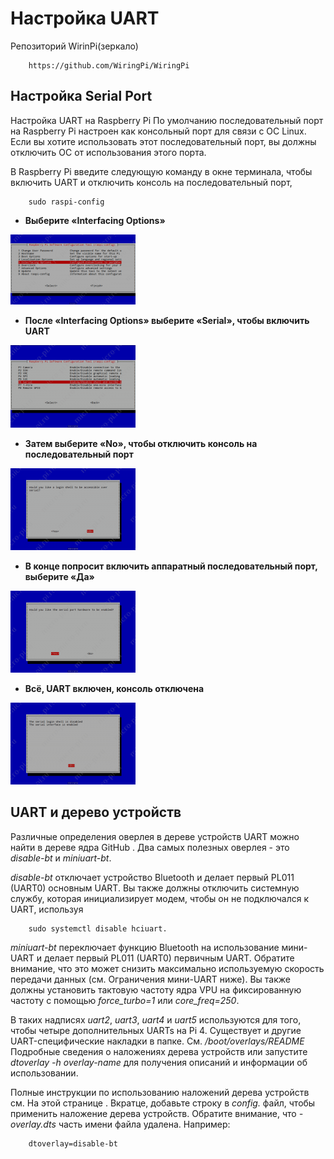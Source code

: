 # Настройка UART

Репозиторий WirinPi(зеркало)
	
		https://github.com/WiringPi/WiringPi

## 	Настройка Serial Port

Настройка UART на Raspberry Pi
По умолчанию последовательный порт на Raspberry Pi настроен как консольный порт для связи с ОС Linux. Если вы хотите использовать этот последовательный порт, вы должны отключить ОС от использования этого порта.

В Raspberry Pi введите следующую команду в окне терминала, чтобы включить UART и отключить консоль на последовательный порт,
		
		sudo raspi-config
		
* <b>Выберите «Interfacing Options»</b>

![Screenshot](image/InterfacingOptions.png)

* <b>После «Interfacing Options» выберите «Serial», чтобы включить UART</b>

![Screenshot](image/Serial.png)

* <b>Затем выберите «No», чтобы отключить консоль на последовательный порт</b>

![Screenshot](image/No.png)

* <b>В конце попросит включить аппаратный последовательный порт, выберите «Да»</b>

![Screenshot](image/HardwareSerialPort.png)

* <b>Всё, UART включен, консоль отключена</b>

![Screenshot](image/UARTon.png)

## UART и дерево устройств

Различные определения оверлея в дереве устройств UART можно найти в дереве ядра GitHub . Два самых полезных оверлея - это <em>disable-bt</em> и <em>miniuart-bt</em>.

<em>disable-bt</em> отключает устройство Bluetooth и делает первый PL011 (UART0) основным UART. Вы также должны отключить системную службу, которая инициализирует модем, чтобы он не подключался к UART, используя 

		sudo systemctl disable hciuart.

<em>miniuart-bt</em> переключает функцию Bluetooth на использование мини-UART и делает первый PL011 (UART0) первичным UART. Обратите внимание, что это может снизить максимально используемую скорость передачи данных (см. Ограничения мини-UART ниже). Вы также должны установить тактовую частоту ядра VPU на фиксированную частоту с помощью <em>force_turbo=1</em> или <em>core_freq=250</em>.

В таких надписях <em>uart2</em>, <em>uart3</em>, <em>uart4</em> и <em>uart5</em> используются для того, чтобы четыре дополнительных UARTs на Pi 4. Существует и другие UART-специфические накладки в папке. См. <em>/boot/overlays/README</em> Подробные сведения о наложениях дерева устройств или запустите <em>dtoverlay -h overlay-name</em> для получения описаний и информации об использовании.

Полные инструкции по использованию наложений дерева устройств см. На этой странице . Вкратце, добавьте строку в <em>config.</em> файл, чтобы применить наложение дерева устройств. Обратите внимание, что <em>-overlay.dts</em> часть имени файла удалена. Например:

		dtoverlay=disable-bt